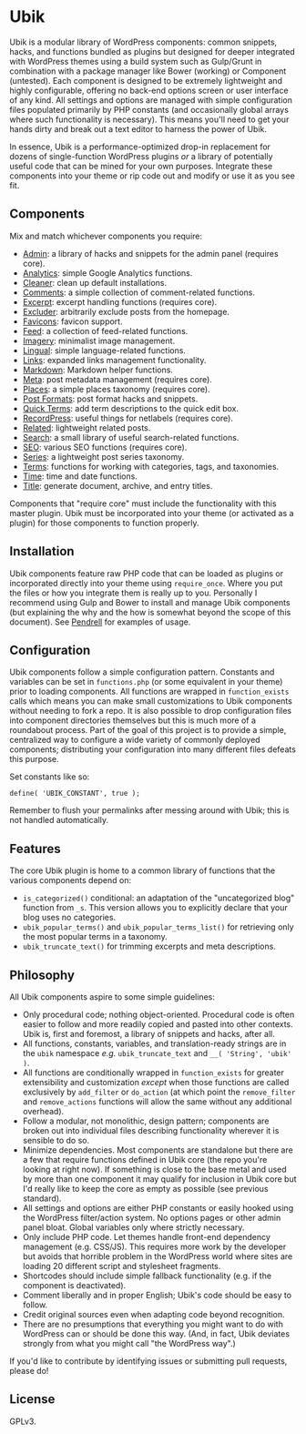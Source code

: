 # Ubik

Ubik is a modular library of WordPress components: common snippets, hacks, and functions bundled as plugins but designed for deeper integrated with WordPress themes using a build system such as Gulp/Grunt in combination with a package manager like Bower (working) or Component (untested). Each component is designed to be extremely lightweight and highly configurable, offering no back-end options screen or user interface of any kind. All settings and options are managed with simple configuration files populated primarily by PHP constants (and occasionally global arrays where such functionality is necessary). This means you'll need to get your hands dirty and break out a text editor to harness the power of Ubik.

In essence, Ubik is a performance-optimized drop-in replacement for dozens of single-function WordPress plugins *or* a library of potentially useful code that can be mined for your own purposes. Integrate these components into your theme or rip code out and modify or use it as you see fit.



## Components

Mix and match whichever components you require:

* [Admin](https://github.com/synapticism/ubik-admin): a library of hacks and snippets for the admin panel (requires core).
* [Analytics](https://github.com/synapticism/ubik-analytics): simple Google Analytics functions.
* [Cleaner](https://github.com/synapticism/ubik-cleaner): clean up default installations.
* [Comments](https://github.com/synapticism/ubik-comments): a simple collection of comment-related functions.
* [Excerpt](https://github.com/synapticism/ubik-excerpt): excerpt handling functions (requires core).
* [Excluder](https://github.com/synapticism/ubik-excluder): arbitrarily exclude posts from the homepage.
* [Favicons](https://github.com/synapticism/ubik-favicons): favicon support.
* [Feed](https://github.com/synapticism/ubik-feed): a collection of feed-related functions.
* [Imagery](https://github.com/synapticism/ubik-imagery): minimalist image management.
* [Lingual](https://github.com/synapticism/ubik-lingual): simple language-related functions.
* [Links](https://github.com/synapticism/ubik-links): expanded links management functionality.
* [Markdown](https://github.com/synapticism/ubik-markdown): Markdown helper functions.
* [Meta](https://github.com/synapticism/ubik-meta): post metadata management (requires core).
* [Places](https://github.com/synapticism/ubik-places): a simple places taxonomy (requires core).
* [Post Formats](https://github.com/synapticism/ubik-post-formats): post format hacks and snippets.
* [Quick Terms](https://github.com/synapticism/ubik-quick-terms): add term descriptions to the quick edit box.
* [RecordPress](https://github.com/synapticism/ubik-recordpress): useful things for netlabels (requires core).
* [Related](https://github.com/synapticism/ubik-related): lightweight related posts.
* [Search](https://github.com/synapticism/ubik-search): a small library of useful search-related functions.
* [SEO](https://github.com/synapticism/ubik-seo): various SEO functions (requires core).
* [Series](https://github.com/synapticism/ubik-series): a lightweight post series taxonomy.
* [Terms](https://github.com/synapticism/ubik-terms): functions for working with categories, tags, and taxonomies.
* [Time](https://github.com/synapticism/ubik-time): time and date functions.
* [Title](https://github.com/synapticism/ubik-title): generate document, archive, and entry titles.

Components that "require core" must include the functionality with this master plugin. Ubik must be incorporated into your theme (or activated as a plugin) for those components to function properly.



## Installation

Ubik components feature raw PHP code that can be loaded as plugins or incorporated directly into your theme using `require_once`. Where you put the files or how you integrate them is really up to you. Personally I recommend using Gulp and Bower to install and manage Ubik components (but explaining the why and the how is somewhat beyond the scope of this document). See [Pendrell](https://github.com/synapticism/pendrell) for examples of usage.



## Configuration

Ubik components follow a simple configuration pattern. Constants and variables can be set in `functions.php` (or some equivalent in your theme) prior to loading components. All functions are wrapped in `function_exists` calls which means you can make small customizations to Ubik components without needing to fork a repo. It is also possible to drop configuration files into component directories themselves but this is much more of a roundabout process. Part of the goal of this project is to provide a simple, centralized way to configure a wide variety of commonly deployed components; distributing your configuration into many different files defeats this purpose.

Set constants like so:

```define( 'UBIK_CONSTANT', true );```

Remember to flush your permalinks after messing around with Ubik; this is not handled automatically.



## Features

The core Ubik plugin is home to a common library of functions that the various components depend on:

* `is_categorized()` conditional: an adaptation of the "uncategorized blog" function from `_s`. This version allows you to explicitly declare that your blog uses no categories.
* `ubik_popular_terms()` and `ubik_popular_terms_list()` for retrieving only the most popular terms in a taxonomy.
* `ubik_truncate_text()` for trimming excerpts and meta descriptions.



## Philosophy

All Ubik components aspire to some simple guidelines:

* Only procedural code; nothing object-oriented. Procedural code is often easier to follow and more readily copied and pasted into other contexts. Ubik is, first and foremost, a library of snippets and hacks, after all.
* All functions, constants, variables, and translation-ready strings are in the `ubik` namespace *e.g.* `ubik_truncate_text` and `__( 'String', 'ubik' )`.
* All functions are conditionally wrapped in `function_exists` for greater extensibility and customization *except* when those functions are called exclusively by `add_filter` or `do_action` (at which point the `remove_filter` and `remove_actions` functions will allow the same without any additional overhead).
* Follow a modular, not monolithic, design pattern; components are broken out into individual files describing functionality wherever it is sensible to do so.
* Minimize dependencies. Most components are standalone but there are a few that require functions defined in Ubik core (the repo you're looking at right now). If something is close to the base metal and used by more than one component it may qualify for inclusion in Ubik core but I'd really like to keep the core as empty as possible (see previous standard).
* All settings and options are either PHP constants or easily hooked using the WordPress filter/action system. No options pages or other admin panel bloat. Global variables only where strictly necessary.
* Only include PHP code. Let themes handle front-end dependency management (e.g. CSS/JS). This requires more work by the developer but avoids that horrible problem in the WordPress world where sites are loading 20 different script and stylesheet fragments.
* Shortcodes should include simple fallback functionality (e.g. if the component is deactivated).
* Comment liberally and in proper English; Ubik's code should be easy to follow.
* Credit original sources even when adapting code beyond recognition.
* There are no presumptions that everything you might want to do with WordPress can or should be done this way. (And, in fact, Ubik deviates strongly from what you might call "the WordPress way".)

If you'd like to contribute by identifying issues or submitting pull requests, please do!



## License

GPLv3.
